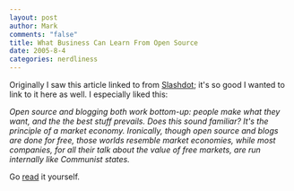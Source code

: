 ```yaml
--- 
layout: post
author: Mark
comments: "false"
title: What Business Can Learn From Open Source
date: 2005-8-4
categories: nerdliness
---
```

Originally I saw this article linked to from <a href="http://slashdot.org/" title="/.">Slashdot</a>; it's so good I wanted to link to it here as well. I especially liked this:

<cite>
Open source and blogging both work bottom-up: people make what they want, and the the best stuff prevails. Does this sound familiar? It's the principle of a market economy. Ironically, though open source and blogs are done for free, those worlds resemble market economies, while most companies, for all their talk about the value of free markets, are run internally like Communist states.
</cite>

Go <a href="http://www.paulgraham.com/opensource.html" title="What Business Can Learn From Open Source">read</a> it yourself.

